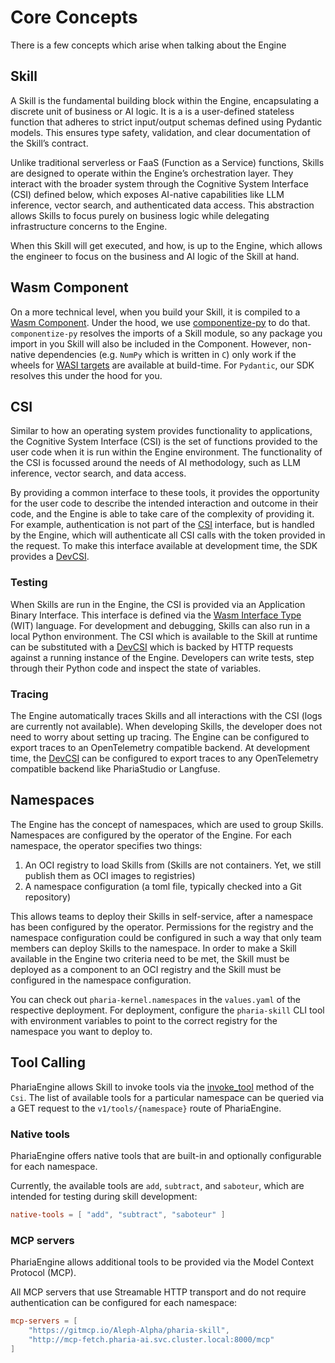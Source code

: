 # Core Concepts

There is a few concepts which arise when talking about the Engine

## Skill

A Skill is the fundamental building block within the Engine, encapsulating a discrete unit of business or AI logic. It is a is a user-defined stateless function that adheres to strict input/output schemas defined using Pydantic models. This ensures type safety, validation, and clear documentation of the Skill’s contract.

Unlike traditional serverless or FaaS (Function as a Service) functions, Skills are designed to operate within the Engine’s orchestration layer. They interact with the broader system through the Cognitive System Interface (CSI) defined below, which exposes AI-native capabilities like LLM inference, vector search, and authenticated data access. This abstraction allows Skills to focus purely on business logic while delegating infrastructure concerns to the Engine.

When this Skill will get executed, and how, is up to the Engine, which allows the engineer to focus on the business and AI logic of the Skill at hand.

## Wasm Component

On a more technical level, when you build your Skill, it is compiled to a [Wasm Component](https://component-model.bytecodealliance.org/).
Under the hood, we use [componentize-py](https://github.com/bytecodealliance/componentize-py?tab=readme-ov-file#known-limitations) to do that.
`componentize-py` resolves the imports of a Skill module, so any package you import in you Skill will also be included in the Component.
However, non-native dependencies (e.g. `NumPy` which is written in `C`) only work if the wheels for [WASI targets](https://github.com/benbrandt/wasi-wheels) are available at build-time. For `Pydantic`, our SDK resolves this under the hood for you.

## CSI

Similar to how an operating system provides functionality to applications, the Cognitive System Interface (CSI) is the set of functions provided to the user code when it is run within the Engine environment.
The functionality of the CSI is focussed around the needs of AI methodology, such as LLM inference, vector search, and data access.

By providing a common interface to these tools, it provides the opportunity for the user code to describe the intended interaction and outcome in their code, and the Engine is able to take care of the complexity of providing it.
For example, authentication is not part of the [CSI](https://pharia-skill.readthedocs.io/en/latest/references.html#pharia_skill.Csi) interface, but is handled by the Engine, which will authenticate all CSI calls with the token provided in the request.
To make this interface available at development time, the SDK provides a [DevCSI](https://pharia-skill.readthedocs.io/en/latest/references.html#pharia_skill.testing.DevCsi).

### Testing

When Skills are run in the Engine, the CSI is provided via an Application Binary Interface. This interface is defined via the [Wasm Interface Type](https://component-model.bytecodealliance.org/design/wit.html) (WIT) language.
For development and debugging, Skills can also run in a local Python environment. The CSI which is available to the Skill at runtime can be substituted with a [DevCSI](https://pharia-skill.readthedocs.io/en/latest/references.html#pharia_skill.testing.DevCsi) which is backed by HTTP requests against a running instance of the Engine.
Developers can write tests, step through their Python code and inspect the state of variables.

### Tracing

The Engine automatically traces Skills and all interactions with the CSI (logs are currently not available). When developing Skills, the developer does not need to worry about setting up tracing.
The Engine can be configured to export traces to an OpenTelemetry compatible backend. At development time, the [DevCSI](https://pharia-skill.readthedocs.io/en/latest/references.html#pharia_skill.testing.DevCsi) can be configured to export traces to any OpenTelemetry compatible backend like PhariaStudio or Langfuse.

## Namespaces

The Engine has the concept of namespaces, which are used to group Skills. Namespaces are configured by the operator of the Engine.
For each namespace, the operator specifies two things:

1. An OCI registry to load Skills from (Skills are not containers. Yet, we still publish them as OCI images to registries)
2. A namespace configuration (a toml file, typically checked into a Git repository)

This allows teams to deploy their Skills in self-service, after a namespace has been configured by the operator.
Permissions for the registry and the namespace configuration could be configured in such a way that only team members can deploy Skills to the namespace.
In order to make a Skill available in the Engine two criteria need to be met, the Skill must be deployed as a component to an OCI registry and the Skill must be configured in the namespace configuration.

You can check out `pharia-kernel.namespaces` in the `values.yaml` of the respective deployment. For deployment, configure the `pharia-skill` CLI tool with environment variables to point to the correct registry for the namespace you want to deploy to.

## Tool Calling

PhariaEngine allows Skill to invoke tools via the [invoke_tool](https://pharia-skill.readthedocs.io/en/latest/_modules/pharia_skill/csi/csi.html#Csi.invoke_tool) method of the `Csi`.
The list of available tools for a particular namespace can be queried via a GET request to the `v1/tools/{namespace}` route of PhariaEngine.

### Native tools

PhariaEngine offers native tools that are built-in and optionally configurable for each namespace.

Currently, the available tools are `add`, `subtract`, and `saboteur`, which are intended for testing during skill development:

```toml
native-tools = [ "add", "subtract", "saboteur" ]
```

### MCP servers

PhariaEngine allows additional tools to be provided via the Model Context Protocol (MCP).

All MCP servers that use Streamable HTTP transport and do not require authentication can be configured for each namespace:

```toml
mcp-servers = [
    "https://gitmcp.io/Aleph-Alpha/pharia-skill",
    "http://mcp-fetch.pharia-ai.svc.cluster.local:8000/mcp"
]
```
